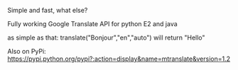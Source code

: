 Simple and fast, what else?

Fully working Google Translate API
for python E2 and java

as simple as that:
translate("Bonjour","en","auto") will return "Hello"

Also on PyPi:
https://pypi.python.org/pypi?:action=display&name=mtranslate&version=1.2
